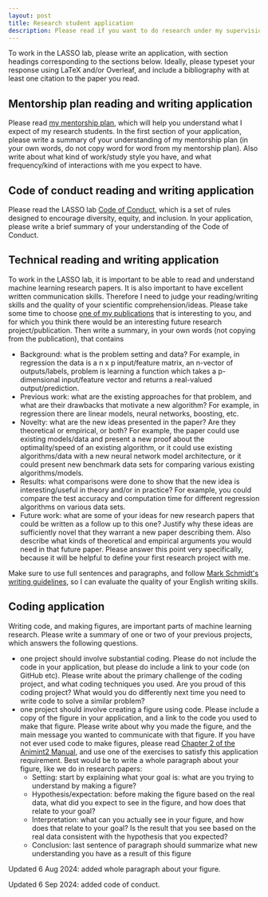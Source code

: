 ```yaml
---
layout: post
title: Research student application
description: Please read if you want to do research under my supervision
---
```


To work in the LASSO lab, please write an application, with section
headings corresponding to the sections below. Ideally, please typeset
your response using LaTeX and/or Overleaf, and include a bibliography
with at least one citation to the paper you read.

## Mentorship plan reading and writing application

Please read [my mentorship
plan](https://tdhock.github.io/blog/2022/research-mentorship-plan/),
which will help you understand what I expect of my research students.
In the first section of your application, please write a summary of
your understanding of my mentorship plan (in your own words, do not
copy word for word from my mentorship plan). Also write about what
kind of work/study style you have, and what frequency/kind of
interactions with me you expect to have.

## Code of conduct reading and writing application

Please read the LASSO lab [Code of
Conduct](https://tdhock.github.io/blog/2024/code-of-conduct/), which
is a set of rules designed to encourage diversity, equity, and
inclusion. In your application, please write a brief summary of your
understanding of the Code of Conduct.

## Technical reading and writing application

To work in the LASSO lab, it is important to be
able to read and understand machine learning research papers. It is
also important to have excellent written communication
skills. Therefore I need to judge your reading/writing skills and the
quality of your scientific comprehension/ideas. Please take some time
to choose [one of my
publications](https://tdhock.github.io/publications/) that is
interesting to you, and for which you think there would be an
interesting future research project/publication. Then write a summary,
in your own words (not copying from the publication), that contains

* Background: what is the problem setting and data? For example, in regression the data is a n x p input/feature matrix, an n-vector of outputs/labels, problem is learning a function which takes a p-dimensional input/feature vector and returns a real-valued output/prediction.
* Previous work: what are the existing approaches for that problem, and what are their drawbacks that motivate a new algorithm? For example, in regression there are linear models, neural networks, boosting, etc.
* Novelty: what are the new ideas presented in the paper? Are they theoretical or empirical, or both? For example, the paper could use existing models/data and present a new proof about the optimality/speed of an existing algorithm, or it could use existing algorithms/data with a new neural network model architecture, or it could present new benchmark data sets for comparing various existing algorithms/models.
* Results: what comparisons were done to show that the new idea is interesting/useful in theory and/or in practice? For example, you could compare the test accuracy and computation time for different regression algorithms on various data sets.
* Future work: what are some of your ideas for new research papers that could be written as a follow up to this one? Justify why these ideas are sufficiently novel that they warrant a new paper describing them. Also describe what kinds of theoretical and empirical arguments you would need in that future paper. Please answer this point very specifically, because it will be helpful to define your first research project with me.

Make sure to use full sentences and paragraphs, and follow [Mark Schmidt's writing guidelines](https://www.cs.ubc.ca/~schmidtm/Courses/Notes/writing.pdf), so I can evaluate the quality of your English writing skills. 

## Coding application

Writing code, and making figures, are important parts of machine
learning research. Please write a summary of one or two of your
previous projects, which answers the following questions.

* one project should involve substantial coding. Please do not include
  the code in your application, but please do include a link to your
  code (on GitHub etc). Please write about the primary challenge of
  the coding project, and what coding techniques you used. Are you
  proud of this coding project? What would you do differently next
  time you need to write code to solve a similar problem?
* one project should involve creating a figure using code. Please
  include a copy of the figure in your application, and a link to the
  code you used to make that figure. Please write about why you made
  the figure, and the main message you wanted to communicate with that
  figure. If you have not ever used code to make figures, please read
  [Chapter 2 of the Animint2
  Manual](https://rcdata.nau.edu/genomic-ml/animint2-manual/Ch02-ggplot2.html),
  and use one of the exercises to satisfy this application requirement. 
  Best would be to write a whole paragraph about your figure, like we do in research papers:
  * Setting: start by explaining what your goal is: what are you trying to understand by making a figure?
  * Hypothesis/expectation: before making the figure based on the real data, what did you expect to see in the figure, and how does that relate to your goal?
  * Interpretation: what can you actually see in your figure, and how does that relate to your goal? Is the result that you see based on the real data consistent with the hypothesis that you expected?
  * Conclusion: last sentence of paragraph should summarize what new understanding you have as a result of this figure

Updated 6 Aug 2024: added whole paragraph about your figure.

Updated 6 Sep 2024: added code of conduct.

